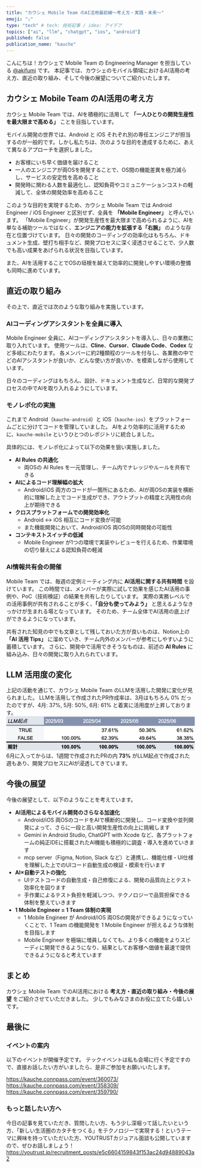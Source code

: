 ```yaml
---
title: "カウシェ Mobile Team のAI活用最前線〜考え方・実践・未来〜"
emoji: "⚔️"
type: "tech" # tech: 技術記事 / idea: アイデア
topics: ["ai", "llm", "chatgpt", "ios", "android"]
published: false
publication_name: "kauche"
---
```


こんにちは！カウシェで Mobile Team の Engineering Manager を担当している [@akifumi](https://x.com/akifumifukaya) です。
本記事では、カウシェのモバイル領域におけるAI活用の考え方、直近の取り組み、そして今後の展望についてご紹介いたします。

## カウシェ Mobile Team のAI活用の考え方

カウシェ Mobile Team では、AIを積極的に活用して **「一人ひとりの開発生産性を最大限まで高める」** ことを目指しています。

モバイル開発の世界では、Android と iOS それぞれ別の専任エンジニアが担当するのが一般的です。しかし私たちは、次のような目的を達成するために、あえて異なるアプローチを選択しました。
- お客様にいち早く価値を届けること
- 一人のエンジニアが両OSを開発することで、OS間の機能差異を極力減らし、サービスの安定性を高めること
- 開発時に関わる人数を最適化し、認知負荷やコミュニケーションコストの軽減して、全体の開発効率を高めること

このような目的を実現するため、カウシェ Mobile Team では Android Engineer / iOS Engineer と区別せず、全員を **「Mobile Engineer」** と呼んでいます。
「Mobile Engineer」が開発生産性を最大限まで高められるように、AIを単なる補助ツールではなく、**エンジニアの能力を拡張する「右腕」** のような存在と位置づけています。
日々の開発のコーディングの効率化はもちろん、ドキュメント生成、壁打ち相手など、開発プロセスに深く浸透させることで、少人数でも高い成果をあげられる状況を目指しています。

また、AIを活用することでOSの垣根を越えて効率的に開発しやすい環境の整備も同時に進めています。

## 直近の取り組み

その上で、直近では次のような取り組みを実施しています。

### **AIコーディングアシスタントを全員に導入**

Mobile Engineer 全員に、AIコーディングアシスタントを導入し、日々の業務に取り入れています。
使用ツールは、**Cline**、**Cursor**、**Claude Code**、**Codex** など多岐にわたります。
各メンバーに約2種類程のツールを付与し、各業務の中でどのAIアシスタントが良いか、どんな使い方が良いか、を模索しながら使用しています。

日々のコーディングはもちろん、設計、ドキュメント生成など、日常的な開発プロセスの中でAIを取り入れるようにしています。

### **モノレポ化の実施**

これまで Android（`kauche-android`）と iOS（`kauche-ios`）をプラットフォームごとに分けてコードを管理していました。
AIをより効率的に活用するために、`kauche-mobile` というひとつのレポジトリに統合しました。

具体的には、モノレポ化によって以下の効果を狙い実施しました。
- **AI Rules の共通化**
  - 両OSの AI Rules を一元管理し、チーム内でナレッジやルールを共有できる
- **AIによるコード理解幅の拡大**
  - Android/iOS 両方のコードが一箇所にあるため、AIが両OSの実装を横断的に理解した上でコード生成ができ、アウトプットの精度と汎用性の向上が期待できる
- **クロスプラットフォームでの開発効率化**
  - Android ↔ iOS 相互にコード変換が可能
  - また機能開発において、Android/iOS 両OSの同時開発の可能性
- **コンテキストスイッチの低減**
  - Mobile Engineer が1つの環境で実装やレビューを行えるため、作業環境の切り替えによる認知負荷の軽減

### **AI情報共有会の開催**

Mobile Team では、毎週の定例ミーティング内に **AI活用に関する共有時間** を設けています。
この時間では、メンバーが実際に試して効果を感じたAI活用の事例や、PoC（技術検証）の結果を共有したりしています。
実際の実務レベルでの活用事例が共有されることが多く、**「自分も使ってみよう」** と思えるようなきっかけが生まれる場となっています。
そのため、チーム全体でAI活用の底上げができるようになっています。

共有された知見の中でも文章として残しておいた方が良いものは、Notion上の **「AI 活用 Tips」** に溜めていき、チーム内外のメンバーが参考にしやすいように蓄積しています。
さらに、開発中で活用できそうなものは、前述の **AI Rules** に組み込み、日々の開発に取り入れられています。

## LLM 活用度の変化

上記の活動を通じて、カウシェ Mobile Team のLLMを活用した開発に変化が見られました。
LLMを活用して作成されたPR作成率は、3月はもちろん 0% だったのですが、4月: 37%, 5月: 50%, 6月: 61% と着実に活用度が上昇しております。
![LLM起点PR作成率](/images/20250627_kauche_mobile_ai/2025-06-26_9.58.54.png)
6月に入ってからは、1週間で作成されたPRの内 **73%** がLLM起点で作成された週もあり、開発プロセスにAIが浸透してきています。

## 今後の展望

今後の展望として、以下のようなことを考えています。

- **AI活用によるモバイル開発のさらなる加速化**
  - Android/iOS 両OSのコードをAIで横断的に開発し、コード変換や並列開発によって、さらに一段と高い開発生産性の向上に挑戦します
  - Gemini in Android Studio, ChatGPT with Xcode など、各プラットフォームの純正IDEに搭載されたAI機能も積極的に調査・導入を進めていきます
  - mcp server（Figma, Notion, Slack など）と連携し、機能仕様・UI仕様を理解した上でのUIコード自動生成の検証・模索を行います
- **AI×自動テストの強化**
  - UIテストコードの自動生成・自己修復による、開発の品質向上とテスト効率化を図ります
  - 手作業によるテスト負担を軽減しつつ、テクノロジーで品質担保できる体制を整えていきます
- **1 Mobile Engineer = 1 Team 体制の実現**
  - 1 Mobile Engineer が Android/iOS 両OSの開発ができるようになっていくことで、1 Team の機能開発を 1 Mobile Engineer が担えるような体制を目指します
  - Mobile Engineer を極端に増員しなくても、より多くの機能をよりスピーディに開発できるようになり、結果としてお客様へ価値を最速で提供できるようになると考えています

## まとめ

カウシェ Mobile Team でのAI活用における **考え方・直近の取り組み・今後の展望** をご紹介させていただきました。
少しでもみなさまのお役に立てたら嬉しいです。

## 最後に
### イベントの案内
以下のイベントが開催予定です。
テックイベントは私も会場に行く予定ですので、直接お話したい方がいましたら、是非ご参加をお願いいたします。

https://kauche.connpass.com/event/360073/
https://kauche.connpass.com/event/358309/
https://kauche.connpass.com/event/359790/

### もっと話したい方へ
今日の記事を見ていただき、質問したい方、もう少し深堀って話したいという方、「新しい生活圏のカタチをつくる」をテクノロジーで実現する！というテーマに興味を持っていただいた方、YOUTRUSTカジュアル面談も公開していますので、ぜひお話しましょう！
https://youtrust.jp/recruitment_posts/e5c6604159843f153ac24d94889043a2

